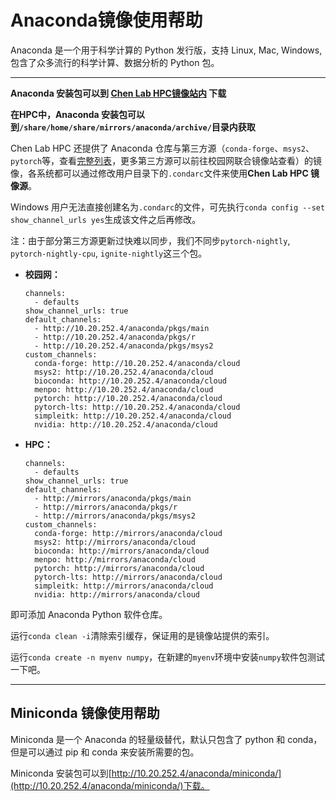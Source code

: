 # Anaconda镜像使用帮助

Anaconda 是一个用于科学计算的 Python 发行版，支持 Linux, Mac, Windows, 包含了众多流行的科学计算、数据分析的 Python 包。

----

**Anaconda 安装包可以到 [**Chen Lab HPC镜像站内**](http://10.20.252.4/anaconda/archive/) 下载**

**在HPC中，Anaconda 安装包可以到`/share/home/share/mirrors/anaconda/archive/`目录内获取**

Chen Lab HPC 还提供了 Anaconda 仓库与第三方源（`conda-forge`、`msys2`、`pytorch`等，查看[完整列表](http://10.20.252.4/anaconda/cloud/)，更多第三方源可以前往校园网联合镜像站查看）的镜像，各系统都可以通过修改用户目录下的`.condarc`文件来使用**Chen Lab HPC 镜像源**。

Windows 用户无法直接创建名为`.condarc`的文件，可先执行`conda config --set show_channel_urls yes`生成该文件之后再修改。

注：由于部分第三方源更新过快难以同步，我们不同步`pytorch-nightly`, `pytorch-nightly-cpu`, `ignite-nightly`这三个包。

+ **校园网：**
   ```
   channels:
     - defaults
   show_channel_urls: true
   default_channels:
     - http://10.20.252.4/anaconda/pkgs/main
     - http://10.20.252.4/anaconda/pkgs/r
     - http://10.20.252.4/anaconda/pkgs/msys2
   custom_channels:
     conda-forge: http://10.20.252.4/anaconda/cloud
     msys2: http://10.20.252.4/anaconda/cloud
     bioconda: http://10.20.252.4/anaconda/cloud
     menpo: http://10.20.252.4/anaconda/cloud
     pytorch: http://10.20.252.4/anaconda/cloud
     pytorch-lts: http://10.20.252.4/anaconda/cloud
     simpleitk: http://10.20.252.4/anaconda/cloud
     nvidia: http://10.20.252.4/anaconda/cloud
   ```

+ **HPC：**
   ```
   channels:
     - defaults
   show_channel_urls: true
   default_channels:
     - http://mirrors/anaconda/pkgs/main
     - http://mirrors/anaconda/pkgs/r
     - http://mirrors/anaconda/pkgs/msys2
   custom_channels:
     conda-forge: http://mirrors/anaconda/cloud
     msys2: http://mirrors/anaconda/cloud
     bioconda: http://mirrors/anaconda/cloud
     menpo: http://mirrors/anaconda/cloud
     pytorch: http://mirrors/anaconda/cloud
     pytorch-lts: http://mirrors/anaconda/cloud
     simpleitk: http://mirrors/anaconda/cloud
     nvidia: http://mirrors/anaconda/cloud
   ```

即可添加 Anaconda Python 软件仓库。

运行`conda clean -i`清除索引缓存，保证用的是镜像站提供的索引。

运行`conda create -n myenv numpy`，在新建的`myenv`环境中安装`numpy`软件包测试一下吧。

----

## Miniconda 镜像使用帮助
Miniconda 是一个 Anaconda 的轻量级替代，默认只包含了 python 和 conda，但是可以通过 pip 和 conda 来安装所需要的包。

Miniconda 安装包可以到[http://10.20.252.4/anaconda/miniconda/](http://10.20.252.4/anaconda/miniconda/)下载。
